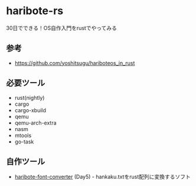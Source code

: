 # haribote-rs
30日でできる！OS自作入門をrustでやってみる
## 参考
* https://github.com/yoshitsugu/hariboteos_in_rust
## 必要ツール
* rust(nightly)
* cargo
* cargo-xbuild
* qemu
* qemu-arch-extra
* nasm
* mtools
* go-task
## 自作ツール
* [haribote-font-converter](https://github.com/Zakki0925224/haribote-font-converter) (Day5) - hankaku.txtをrust配列に変換するソフト